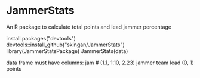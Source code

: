 JammerStats
=========
An R package to calculate total points and lead jammer percentage


install.packages("devtools")
devtools::install_github("skingan/JammerStats")
library(JammerStatsPackage)
JammerStats(data)

data frame must have columns:
jam # (1.1, 1.10, 2.23)
jammer
team
lead (0, 1)
points
